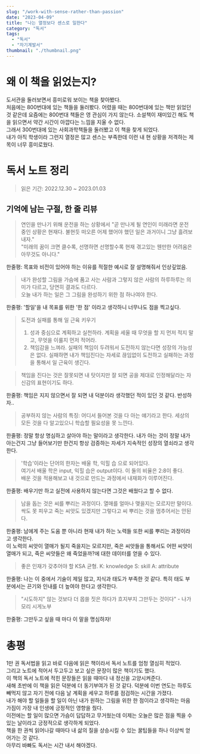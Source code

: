```yaml
---
slug: "/work-with-sense-rather-than-passion"
date: "2023-04-09"
title: "나는 열정보다 센스로 일한다"
category: "독서"
tags:
  - "독서"
  - "자기계발서"
thumbnail: "./thumbnail.png"
---
```


# 왜 이 책을 읽었는지?

도서관을 둘러보면서 흥미로워 보이는 책을 찾아봤다.  
처음에는 800번대에 있는 책들을 둘러봤다. 어렸을 때는 800번대에 있는 책만 읽었던 것 같은데
요즘에는 800번대 책들은 영 관심이 가지 않는다. 소설책이 재미있긴 해도 책을 읽으면서 약간 시간이 아깝다는 느낌을 지울 수 없다.  
그래서 300번대에 있는 사회과학책들을 둘러봤고 이 책을 찾게 되었다.  
내가 아직 학생이라 그런지 열정은 많고 센스는 부족한데 이런 내 현 상황을 저격하는 제목이 너무 흥미로웠다.

# 독서 노트 정리

> 읽은 기간: 2022.12.30 ~ 2023.01.03

## 기억에 남는 구절, 한 줄 리뷰

> 연인을 만나기 위해 운전을 하는 상황에서 "곧 만나게 될 연인이 미래라면 운전 중인
> 상황은 현재다. 불현듯 떠오른 어제 했어야 했던 일은 과거이니 그냥 흘려보내자."  
> "미래의 꿈이 크면 클수록, 선명하면 선명할수록 현재 겪고있는 웬만한 어려움은 아무것도 아니다."

한줄평: 목표와 비전이 있어야 하는 이유를 적절한 예시로 잘 설명해줘서 인상깊었음.

> 내가 완성할 그림을 가슴에 품고 사는 사람과 그렇지 않은 사람의 하루하루는 의미가 다르고, 당연히 결과도 다르다.  
> 오늘 내가 하는 일은 그 그림을 완성하기 위한 점 하나여야 한다.

한줄평: '할일'을 내 목표를 위한 '한 점' 이라고 생각하니 너무나도 점을 찍고싶다.

> 도전과 실패를 통해 일 근육 키우기
> 1. 성과 중심으로 계획하고 실천하라. 계획을 세울 때 무엇을 할 지 먼저 적지 말고, 무엇을 이룰지 먼저 적어라.
> 2. 책임감을 느껴라. 실패의 책임이 두려워서 도전하지 않는다면 성장의 가능성은 없다. 실패하면 내가 책임진다는 자세로 끊임없이 도전하고 실패하는 과정을 통해서 일 근육이 생긴다.

> 책임을 진다는 것은 잘못되면 내 탓이지만 잘 되면 공을 제대로 인정해달라는 자신감의 표현이기도 하다.

한줄평: 책임은 지지 않으면서 잘 되면 내 덕분이라 생각했던 적이 있던 것 같다. 반성하자..

> 공부하지 않는 사람의 특징: 어디서 들어본 것을 다 아는 얘기라고 한다. 세상의 모든 것을 다
> 알고있으니 학습할 필요성을 못 느낀다.

한줄평: 정말 항상 명심하고 살아야 하는 말이라고 생각한다. 내가 아는 것이 정말 내가 아는건지 그냥 들어보기만 한건지
항상 검증하는 자세가 지속적인 성장의 열쇠라고 생각한다.

> '학습'이라는 단어의 한자는 배울 학, 익힐 습 으로 되어있다.  
> 여기서 배울 학은 input, 익힐 습은 output이다. 이 둘의 비율은 2:8이 좋다.  
> 배운 것을 적용해보고 내 것으로 만드는 과정에서 내재화가 이루어진다.

한줄평: 배우기만 하고 실전에 사용하지 않는다면 그것은 배웠다고 할 수 없다.

> 남을 돕는 것은 씨를 뿌리는 과정이다. 열매를 얼마나 맺을지는 모르지만 말이다.
> 싹도 못 피우고 죽는 씨앗도 있겠지만 그렇다고 씨 뿌리는 것을 멈추어서는 안된다.

한줄평: 남에게 주는 도움 뿐 아니라 현재 내가 하는 노력들 또한 씨를 뿌리는 과정이라고 생각한다.  
이 노력의 씨앗이 열매가 될지 죽을지는 모르지만, 죽은 씨앗들을 통해서도 어떤 씨앗이 열매가 되고, 죽은 씨앗들은 왜 죽었을까?에 대한
데이터를 얻을 수 있다.

> 좋은 인재가 갖추어야 할 KSA 균형.
> K: knowledge
> S: skill
> A: attribute

한줄평: 나는 이 중에서 기술이 제일 많고, 지식과 태도가 부족한 것 같다. 특히 태도 부분에서는 끈기와 인내를 더 높여야 한다고 생각한다.

> "시도하지" 않는 것보다 더 몹쓸 짓은 하다가 흐지부지 그만두는 것이다" - 나가모리 시게노부

한줄평: 그만두고 싶을 때 마다 이 말을 명심하자!

# 총평

1만 권 독서법을 읽고 바로 다음에 읽은 책이라서 독서 노트를 엄청 열심히 적었다.  
그리고 노트에 적어서 두고두고 보고 싶은 문장이 많은 책이기도 했다.  
이 책의 독서 노트에 적힌 문장들은 읽을 때마다 내 정신을 고양시켜준다.  
새해 초반에 이 책을 읽은 덕분에 더 동기부여가 된 것 같다. 덕분에 이번 연도는 하루도 빼먹지 않고 자기 전에 다음 날 계획을 세우고 하루를 점검하는 시간을 가졌다.  
내가 해야 할 일들을 할 일이 아닌 내가 원하는 그림을 위한 한 점이라고 생각하는 마음가짐이 가장 내 인생에 긍정적인 영향을 줬다.  
이전에는 할 일이 많으면 가슴이 답답하고 무거웠는데 이제는 오늘은 많은 점을 찍을 수 있는 날이라고 긍정적으로 생각하게 되었다.  
책을 한 권씩 읽어나갈 때마다 내 삶의 질을 상승시킬 수 있는 꿀팁들을 하나 이상씩 얻어가는 것 같다.  
아무리 바빠도 독서는 시간 내서 해야겠다.  
